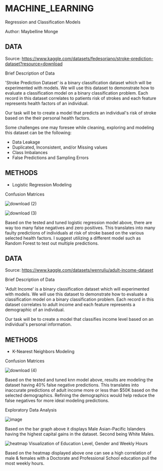 # MACHINE_LEARNING
Regression and Classification Models

Author: Maybelline Monge

## DATA
Source: https://www.kaggle.com/datasets/fedesoriano/stroke-prediction-dataset?resource=download

Brief Description of Data

'Stroke Prediction Dataset' is a binary classification dataset which will be experimented with models. We will use this dataset to demonstrate how to evaluate a classification model on a binary classification problem. Each record in this dataset correlates to patients risk of strokes and each feature represents health factors of an individual.

Our task will be to create a model that predicts an individual's risk of stroke based on the their personal health factors.

Some challenges one may foresee while cleaning, exploring and modeling this dataset can be the following:
- Data Leakage
- Duplicated, Inconsistent, and/or Missing values
- Class Imbalances
- False Predictions and Sampling Errors


## METHODS

- Logistic Regression Modeling

Confusion Matrices

![download (2)](https://github.com/MayBornWitIt/Machine_Learning/assets/126980733/be55292a-f8e9-4548-9678-fce43ec9d87f)

![download (3)](https://github.com/MayBornWitIt/Machine_Learning/assets/126980733/827f3bbc-5e60-4c6e-832d-b4231ec6d2b8)

Based on the tested and tuned logistic regression model above, there are way too many false negatives and zero positives. This translates into many faulty predictions of individuals at risk of stroke based on the various selected health factors. I suggest utilizing a different model such as Random Forest to test out multiple predictions.


## DATA
Source: https://www.kaggle.com/datasets/wenruliu/adult-income-dataset

Brief Description of Data

'Adult Income' is a binary classification dataset which will experimented with models. We will use this dataset to demonstrate how to evaluate a classification model on a binary classification problem. Each record in this dataset correlates to adult income and each feature represents a demographic of an individual.

Our task will be to create a model that classifies income level based on an individual's personal information.

## METHODS

- K-Nearest Neighbors Modeling

Confusion Matrices

![download (4)](https://github.com/MayBornWitIt/Machine_Learning/assets/126980733/d4750e4e-fbee-41c8-8a7e-411ab11426dc)

Based on the tested and tuned knn model above, results are modeling the dataset having 40% false negative predictions. This translates into inaccurate predictions of adult income more or less than $50K based on the selected demographics. Refining the demographics would help reduce the false negatives for more ideal modeling predictions.

Exploratory Data Analysis

![image](https://github.com/MayBornWitIt/Machine_Learning/assets/126980733/33c898e2-50d3-44bc-a289-d2d9d241b2a9)

Based on the bar graph above it displays Male Asian-Pacific Islanders having the highest capital gains in the dataset. Second being White Males.

![heatmap](https://github.com/MayBornWitIt/Machine_Learning/assets/126980733/5537775f-f996-4d64-b83e-072bb275d66d)
Visualization of Education Level, Gender and Weekly Hours

Based on the heatmap displayed above one can see a high correlation of male & females with a Doctorate and Professional School education pull the most weekly hours.

